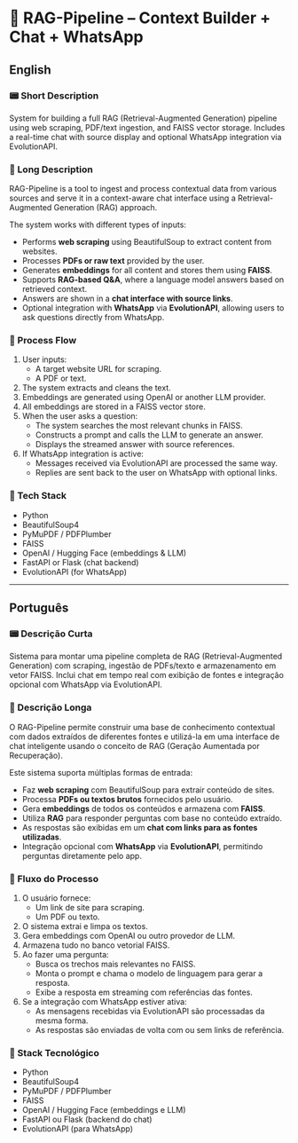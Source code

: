 # 🤖 RAG-Pipeline – Context Builder + Chat + WhatsApp

## English

### 📟 Short Description

System for building a full RAG (Retrieval-Augmented Generation) pipeline using web scraping, PDF/text ingestion, and FAISS vector storage. Includes a real-time chat with source display and optional WhatsApp integration via EvolutionAPI.

### 📄 Long Description

RAG-Pipeline is a tool to ingest and process contextual data from various sources and serve it in a context-aware chat interface using a Retrieval-Augmented Generation (RAG) approach.

The system works with different types of inputs:

- Performs **web scraping** using BeautifulSoup to extract content from websites.
- Processes **PDFs or raw text** provided by the user.
- Generates **embeddings** for all content and stores them using **FAISS**.
- Supports **RAG-based Q&A**, where a language model answers based on retrieved context.
- Answers are shown in a **chat interface with source links**.
- Optional integration with **WhatsApp** via **EvolutionAPI**, allowing users to ask questions directly from WhatsApp.

### 🔄 Process Flow

1. User inputs:
   - A target website URL for scraping.
   - A PDF or text.
2. The system extracts and cleans the text.
3. Embeddings are generated using OpenAI or another LLM provider.
4. All embeddings are stored in a FAISS vector store.
5. When the user asks a question:
   - The system searches the most relevant chunks in FAISS.
   - Constructs a prompt and calls the LLM to generate an answer.
   - Displays the streamed answer with source references.
6. If WhatsApp integration is active:
   - Messages received via EvolutionAPI are processed the same way.
   - Replies are sent back to the user on WhatsApp with optional links.

### 🧰 Tech Stack

- Python
- BeautifulSoup4
- PyMuPDF / PDFPlumber
- FAISS
- OpenAI / Hugging Face (embeddings & LLM)
- FastAPI or Flask (chat backend)
- EvolutionAPI (for WhatsApp)

---

## Português

### 📟 Descrição Curta

Sistema para montar uma pipeline completa de RAG (Retrieval-Augmented Generation) com scraping, ingestão de PDFs/texto e armazenamento em vetor FAISS. Inclui chat em tempo real com exibição de fontes e integração opcional com WhatsApp via EvolutionAPI.

### 📄 Descrição Longa

O RAG-Pipeline permite construir uma base de conhecimento contextual com dados extraídos de diferentes fontes e utilizá-la em uma interface de chat inteligente usando o conceito de RAG (Geração Aumentada por Recuperação).

Este sistema suporta múltiplas formas de entrada:

- Faz **web scraping** com BeautifulSoup para extrair conteúdo de sites.
- Processa **PDFs ou textos brutos** fornecidos pelo usuário.
- Gera **embeddings** de todos os conteúdos e armazena com **FAISS**.
- Utiliza **RAG** para responder perguntas com base no conteúdo extraído.
- As respostas são exibidas em um **chat com links para as fontes utilizadas**.
- Integração opcional com **WhatsApp** via **EvolutionAPI**, permitindo perguntas diretamente pelo app.

### 🔄 Fluxo do Processo

1. O usuário fornece:
   - Um link de site para scraping.
   - Um PDF ou texto.
2. O sistema extrai e limpa os textos.
3. Gera embeddings com OpenAI ou outro provedor de LLM.
4. Armazena tudo no banco vetorial FAISS.
5. Ao fazer uma pergunta:
   - Busca os trechos mais relevantes no FAISS.
   - Monta o prompt e chama o modelo de linguagem para gerar a resposta.
   - Exibe a resposta em streaming com referências das fontes.
6. Se a integração com WhatsApp estiver ativa:
   - As mensagens recebidas via EvolutionAPI são processadas da mesma forma.
   - As respostas são enviadas de volta com ou sem links de referência.

### 🧰 Stack Tecnológico

- Python
- BeautifulSoup4
- PyMuPDF / PDFPlumber
- FAISS
- OpenAI / Hugging Face (embeddings e LLM)
- FastAPI ou Flask (backend do chat)
- EvolutionAPI (para WhatsApp)
